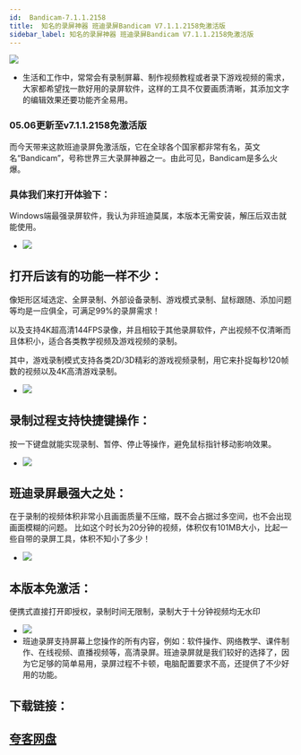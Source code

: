 ```yaml
---
id:  Bandicam-7.1.1.2158
title:  知名的录屏神器 班迪录屏Bandicam V7.1.1.2158免激活版
sidebar_label: 知名的录屏神器 班迪录屏Bandicam V7.1.1.2158免激活版
---
```

![](https://cdn-thumbs.imagevenue.com/58/09/2a/ME18UUS6_t.png)
* 生活和工作中，常常会有录制屏幕、制作视频教程或者录下游戏视频的需求，大家都希望找一款好用的录屏软件，这样的工具不仅要画质清晰，其添加文字的编辑效果还要功能齐全易用。

### 05.06更新至v7.1.1.2158免激活版
而今天带来这款班迪录屏免激活版，它在全球各个国家都非常有名，英文名“Bandicam”，号称世界三大录屏神器之一。由此可见，Bandicam是多么火爆。


### 具体我们来打开体验下：
Windows端最强录屏软件，我认为非班迪莫属，本版本无需安装，解压后双击就能使用。
* ![](https://cdn-thumbs.imagevenue.com/18/11/73/ME18UUSC_t.jpg)


## 打开后该有的功能一样不少：
像矩形区域选定、全屏录制、外部设备录制、游戏模式录制、鼠标跟随、添加问题等均是一应俱全，可满足99%的录屏需求！

以及支持4K超高清144FPS录像，并且相较于其他录屏软件，产出视频不仅清晰而且体积小，适合各类教学视频及游戏视频的录制。

其中，游戏录制模式支持各类2D/3D精彩的游戏视频录制，用它来扑捉每秒120帧数的视频以及4K高清游戏录制。
* ![](https://cdn-thumbs.imagevenue.com/70/c5/75/ME18UUSD_t.jpg)



## 录制过程支持快捷键操作：
按一下键盘就能实现录制、暂停、停止等操作，避免鼠标指针移动影响效果。
* ![](https://cdn-thumbs.imagevenue.com/2c/c8/da/ME18UUSF_t.jpg)

## 班迪录屏最强大之处：
在于录制的视频体积非常小且画面质量不压缩，既不会占据过多空间，也不会出现画面模糊的问题。
比如这个时长为20分钟的视频，体积仅有101MB大小，比起一些自带的录屏工具，体积不知小了多少！
* ![](https://cdn-thumbs.imagevenue.com/6a/70/0d/ME18UUSH_t.jpg)

## 本版本免激活：
便携式直接打开即授权，录制时间无限制，录制大于十分钟视频均无水印
* ![](https://cdn-thumbs.imagevenue.com/f6/38/1e/ME18UUSI_t.jpg)
* 班迪录屏支持屏幕上您操作的所有内容，例如：软件操作、网络教学、课件制作、在线视频、直播视频等，高清录屏。班迪录屏就是我们较好的选择了，因为它足够的简单易用，录屏过程不卡顿，电脑配置要求不高，还提供了不少好用的功能。

## 下载链接：
## [夸客网盘](https://www.cnblogs.com/songzhixue/p/11261118.html)







